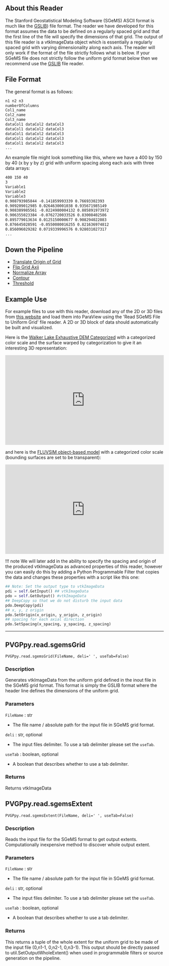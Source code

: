 ## About this Reader
The Stanford Geostatistical Modeling Software (SGeMS) ASCII format is much like the [GSLIB](GSLIB.md)) file format. The reader we have developed for this format assumes the data to be defined on a regularly spaced grid and that the first line of the file will specify the dimensions of that grid. The output of this file reader is a vtkImageData object which is essentially a regularly spaced grid with varying dimensionality along each axis. The reader will only work if the format of the file strictly follows what is below. If your SGeMS file does not strictly follow the uniform grid format below then we recommend use the [GSLIB](GSLIB.md) file reader.

## File Format
The general format is as follows:

```txt
n1 n2 n3
numberOfColumns
Col1_name
Col2_name
Col3_name
dataCol1 dataCol2 dataCol3
dataCol1 dataCol2 dataCol3
dataCol1 dataCol2 dataCol3
dataCol1 dataCol2 dataCol3
dataCol1 dataCol2 dataCol3
...
```

An example file might look something like this, where we have a 400 by 150 by 40 (x by y by z) grid with uniform spacing along each axis with three data arrays:

```txt
400 150 40
3
Variable1
Variable2
Variable3
0.908793985844 -0.141859993339 0.76693302393
0.909209012985 0.0264630001038 0.935671985149
0.908389985561 -0.0224980004132 0.885891973972
0.906355023384 -0.0762720033526 0.83008402586
0.895779013634 0.0125150000677 0.908294022083
0.876645028591 -0.0550080016255 0.821636974812
0.856096029282 0.0719339996576 0.928031027317
...
```
## Down the Pipeline
- [Translate Origin of Grid](../filt/Translate-Origin-of-Grid.md)
- [Flip Grid Axii](../filt/Flip-Grid-Axii.md)
- [Normalize Array](../filt/Normalize-Array.md)
- [Contour](https://www.paraview.org/Wiki/ParaView/Users_Guide/List_of_filters#Contour)
- [Threshold](https://www.paraview.org/Wiki/ParaView/Users_Guide/List_of_filters#Threshold)

## Example Use
For example files to use with this reader, download any of the 2D or 3D files from [this website](http://www.trainingimages.org/training-images-library.html) and load them into ParaView using the 'Read SGeMS File to Uniform Grid' file reader. A 2D or 3D block of data should automatically be built and visualized.

Here is the [Walker Lake Exhaustive DEM Categorized](http://www.trainingimages.org/uploads/3/4/0/5/3405352/a_wlreferencecat.zip) with a categorized color scale and the surface warped by categorization to give it an interesting 3D representation:

<div style="position: relative; padding-bottom: 56.25%; height: 0; overflow: hidden; max-width: 100%; height: auto;">
        <iframe src="https://rawgit.com/banesullivan/PVGPvtk.js/master/StandaloneSceneLoader.html?fileURL=https://dl.dropbox.com/s/abxnlro2skbjnyu/WL_cat.vtkjs?dl=0" frameborder="0" allowfullscreen style="position: absolute; top: 0; left: 0; width: 100%; height: 100%;"></iframe>
</div>

and here is the [FLUVSIM object-based model](http://www.trainingimages.org/uploads/3/4/0/5/3405352/ti_fluvsim_big_channels3d.zip) with a categorized color scale (bounding surfaces are set to be transparent):

<div style="position: relative; padding-bottom: 56.25%; height: 0; overflow: hidden; max-width: 100%; height: auto;">
        <iframe src="https://rawgit.com/banesullivan/PVGPvtk.js/master/StandaloneSceneLoader.html?fileURL=https://dl.dropbox.com/s/qnahdwedjwndo7t/fluvsim_channels.vtkjs?dl=0" frameborder="0" allowfullscreen style="position: absolute; top: 0; left: 0; width: 100%; height: 100%;"></iframe>
</div>

!!! note
    We will later add in the ability to specify the spacing and origin of the produced vtkImageData as advanced properties of this reader, however you can easily do this by adding a Python Programmable Filter that copies the data and changes these properties with a script like this one:

```py
## Note: Set the output type to vtkImageData
pdi = self.GetInput() ## vtkImageData
pdo = self.GetOutput() #vtkImageData
## DeepCopy so that we do not disturb the input data
pdo.DeepCopy(pdi)
## x, y, z origin
pdo.SetOrigin(x_origin, y_origin, z_origin)
## spacing for each axial direction
pdo.SetSpacing(x_spacing, y_spacing, z_spacing)
```

-----


## PVGPpy.read.sgemsGrid

`PVGPpy.read.sgemsGrid(FileName, deli=' ', useTab=False)`

### Description
Generates vtkImageData from the uniform grid defined in the inout file in the SGeMS grid format. This format is simply the GSLIB format where the header line defines the dimensions of the uniform grid.

### Parameters
`FileName` : str

- The file name / absolute path for the input file in SGeMS grid format.

`deli` : str, optional

- The input files delimiter. To use a tab delimiter please set the `useTab`.

`useTab` : boolean, optional

- A boolean that describes whether to use a tab delimiter.

### Returns
Returns vtkImageData


## PVGPpy.read.sgemsExtent

`PVGPpy.read.sgemsExtent(FileName, deli=' ', useTab=False)`

### Description
Reads the input file for the SGeMS format to get output extents. Computationally inexpensive method to discover whole output extent.

### Parameters
`FileName` : str

- The file name / absolute path for the input file in SGeMS grid format.

`deli` : str, optional

- The input files delimiter. To use a tab delimiter please set the `useTab`.

`useTab` : boolean, optional

- A boolean that describes whether to use a tab delimiter.

### Returns
This returns a tuple of the whole extent for the uniform grid to be made of the input file (0,n1-1, 0,n2-1, 0,n3-1). This output should be directly passed to util.SetOutputWholeExtent() when used in programmable filters or source generation on the pipeline.
